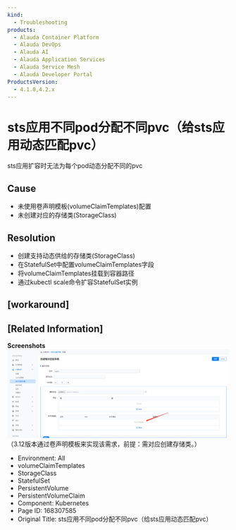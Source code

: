 ```yaml
---
kind:
  - Troubleshooting
products:
  - Alauda Container Platform
  - Alauda DevOps
  - Alauda AI
  - Alauda Application Services
  - Alauda Service Mesh
  - Alauda Developer Portal
ProductsVersion:
  - 4.1.0,4.2.x
---
```

<!-- A type of document that involves encountering a fault, diagnosing it, performing root cause analysis, and providing solutions. -->

# sts应用不同pod分配不同pvc（给sts应用动态匹配pvc）

sts应用扩容时无法为每个pod动态分配不同的pvc

## Cause
- 未使用卷声明模板(volumeClaimTemplates)配置
- 未创建对应的存储类(StorageClass)

## Resolution
- 创建支持动态供给的存储类(StorageClass)
- 在StatefulSet中配置volumeClaimTemplates字段
- 将volumeClaimTemplates挂载到容器路径
- 通过kubectl scale命令扩容StatefulSet实例

## [workaround]

## [Related Information]
**Screenshots**
![](assets/stsying-yong-bu-tong-podfen-pei-bu-tong-pvc-gei-stsying-yong-dong-tai-pi-pei-pvc/image-2023-11-1_17-56-15.png)（3.12版本通过卷声明模板来实现该需求，前提：需对应创建存储类。）
- Environment: All
- volumeClaimTemplates
- StorageClass
- StatefulSet
- PersistentVolume
- PersistentVolumeClaim
- Component: Kubernetes
- Page ID: 168307585
- Original Title: sts应用不同pod分配不同pvc（给sts应用动态匹配pvc）

